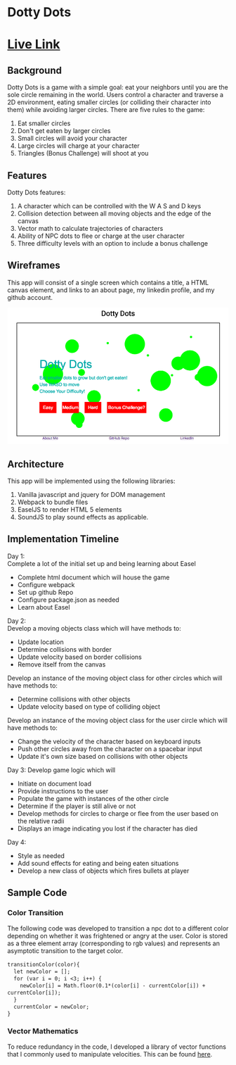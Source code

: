 # Dotty Dots
# [Live Link](http://tianjyang.github.io)
## Background
Dotty Dots is a game with a simple goal: eat your neighbors until you are the sole circle remaining in the world. Users control a character and traverse a 2D environment, eating smaller circles (or colliding their character into them) while avoiding larger circles. There are five rules to the game:

1. Eat smaller circles
1. Don't get eaten by larger circles
1. Small circles will avoid your character
1. Large circles will charge at your character
1. Triangles (Bonus Challenge) will shoot at you


## Features
Dotty Dots features:

1. A character which can be controlled with the W A S and D keys
1. Collision detection between all moving objects and the edge of the canvas
1. Vector math to calculate trajectories of characters
1. Ability of NPC dots to flee or charge at the user character
1. Three difficulty levels with an option to include a bonus challenge

## Wireframes
This app will consist of a single screen which contains a title, a HTML canvas element, and links to an about page, my linkedin profile, and my github account.

![img](docs/WireFrame.png)

## Architecture
This app will be implemented using the following libraries:

1. Vanilla javascript and jquery for DOM management
1. Webpack to bundle files
1. EaselJS to render HTML 5 elements
1. SoundJS to play sound effects as applicable.

## Implementation Timeline
Day 1:  
Complete a lot of the initial set up and being learning about Easel
* Complete html document which will house the game
* Configure webpack
* Set up github Repo
* Configure package.json as needed
* Learn about Easel

Day 2:  
Develop a moving objects class which will have methods to:
* Update location
* Determine collisions with border
* Update velocity based on border collisions
* Remove itself from the canvas

Develop an instance of the moving object class for other circles which will have methods to:
* Determine collisions with other objects
* Update velocity based on type of colliding object

Develop an instance of the moving object class for the user circle which will have methods to:
* Change the velocity of the character based on keyboard inputs
* Push other circles away from the character on a spacebar input
* Update it's own size based on collisions with other objects

Day 3:
Develop game logic which will
* Initiate on document load
* Provide instructions to the user
* Populate the game with instances of the other circle
* Determine if the player is still alive or not
* Develop methods for circles to charge or flee from the user based on the relative radii
* Displays an image indicating you lost if the character has died

Day 4:
* Style as needed
* Add sound effects for eating and being eaten situations
* Develop a new class of objects which fires bullets at player

## Sample Code
### Color Transition
The following code was developed to transition a npc dot to a different color depending on whether it was frightened or angry at the user. Color is stored as a three element array (corresponding to rgb values) and represents an asymptotic transition to the target color.
```
transitionColor(color){
  let newColor = [];
  for (var i = 0; i <3; i++) {
    newColor[i] = Math.floor(0.1*(color[i] - currentColor[i]) + currentColor[i]);
  }
  currentColor = newColor;
}
```

### Vector Mathematics
To reduce redundancy in the code, I developed a library of vector functions that I commonly used to manipulate velocities. This can be found [here](assets/utils.js).

